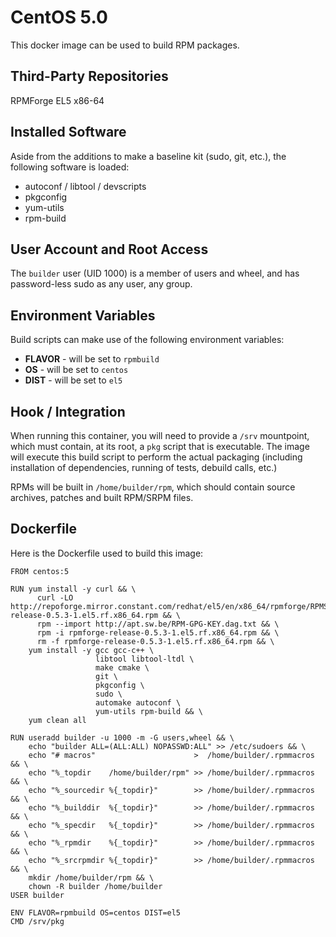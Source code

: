 CentOS 5.0
==========

This docker image can be used to build RPM packages.

Third-Party Repositories
------------------------

RPMForge EL5 x86-64

Installed Software
------------------

Aside from the additions to make a baseline kit (sudo, git, etc.), the following software is loaded:

- autoconf / libtool / devscripts
- pkgconfig
- yum-utils
- rpm-build

User Account and Root Access
----------------------------

The `builder` user (UID 1000) is a member of users and wheel, and has password-less sudo as any user, any group.

Environment Variables
---------------------

Build scripts can make use of the following environment variables:

- **FLAVOR** - will be set to `rpmbuild`
- **OS** - will be set to `centos`
- **DIST** - will be set to `el5`

Hook / Integration
------------------

When running this container, you will need to provide a `/srv` mountpoint, which must contain, at its root, a `pkg` script that is executable.  The image will execute this build script to perform the actual packaging (including installation of dependencies, running of tests, debuild calls, etc.)

RPMs will be built in `/home/builder/rpm`, which should contain source archives, patches and built RPM/SRPM files.

Dockerfile
----------

Here is the Dockerfile used to build this image:

    FROM centos:5

    RUN yum install -y curl && \
          curl -LO http://repoforge.mirror.constant.com/redhat/el5/en/x86_64/rpmforge/RPMS/rpmforge-release-0.5.3-1.el5.rf.x86_64.rpm && \
          rpm --import http://apt.sw.be/RPM-GPG-KEY.dag.txt && \
          rpm -i rpmforge-release-0.5.3-1.el5.rf.x86_64.rpm && \
          rm -f rpmforge-release-0.5.3-1.el5.rf.x86_64.rpm && \
        yum install -y gcc gcc-c++ \
                       libtool libtool-ltdl \
                       make cmake \
                       git \
                       pkgconfig \
                       sudo \
                       automake autoconf \
                       yum-utils rpm-build && \
        yum clean all

    RUN useradd builder -u 1000 -m -G users,wheel && \
        echo "builder ALL=(ALL:ALL) NOPASSWD:ALL" >> /etc/sudoers && \
        echo "# macros"                      >  /home/builder/.rpmmacros && \
        echo "%_topdir    /home/builder/rpm" >> /home/builder/.rpmmacros && \
        echo "%_sourcedir %{_topdir}"        >> /home/builder/.rpmmacros && \
        echo "%_builddir  %{_topdir}"        >> /home/builder/.rpmmacros && \
        echo "%_specdir   %{_topdir}"        >> /home/builder/.rpmmacros && \
        echo "%_rpmdir    %{_topdir}"        >> /home/builder/.rpmmacros && \
        echo "%_srcrpmdir %{_topdir}"        >> /home/builder/.rpmmacros && \
        mkdir /home/builder/rpm && \
        chown -R builder /home/builder
    USER builder

    ENV FLAVOR=rpmbuild OS=centos DIST=el5
    CMD /srv/pkg
